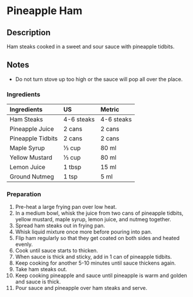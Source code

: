 # Pineapple Ham

## Description

Ham steaks cooked in a sweet and sour sauce with pineapple tidbits.

## Notes

* Do not turn stove up too high or the sauce will pop all over the place.

### Ingredients

|Ingredients | US    |Metric |
|:-----------|:------|:------|
| Ham Steaks | 4-6 steaks | 4-6 steaks |
| Pineapple Juice | 2 cans | 2 cans |
| Pineapple Tidbits | 2 cans | 2 cans |
| Maple Syrup | &frac13; cup | 80 ml |
| Yellow Mustard | &frac13; cup | 80 ml |
| Lemon Juice | 1 tbsp | 15 ml |
| Ground Nutmeg | 1 tsp | 5 ml |

### Preparation

1. Pre-heat a large frying pan over low heat.
1. In a medium bowl, whisk the juice from two cans of pineapple tidbits, yellow mustard, maple syrup, lemon juice, and nutmeg together.
1. Spread ham steaks out in frying pan.
1. Whisk liquid mixture once more before pouring into pan.
1. Flip ham regularly so that they get coated on both sides and heated evenly.
1. Cook until sauce starts to thicken.
1. When sauce is thick and sticky, add in 1 can of pineapple tidbits.
1. Keep cooking for another 5-10 minutes until sauce thickens again.
1. Take ham steaks out.
1. Keep cooking pineapple and sauce until pineapple is warm and golden and sauce is thick.
1. Pour sauce and pineapple over ham steaks and serve.
